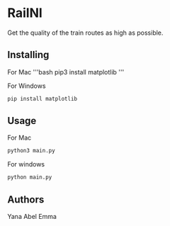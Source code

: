 # RailNl

Get the quality of the train routes as high as possible.

## Installing
For Mac
'''bash
pip3 install matplotlib
'''

For Windows
```bash
pip install matplotlib
```

## Usage
For Mac
```bash
python3 main.py
```

For windows
```bash
python main.py
```

## Authors
Yana
Abel
Emma
